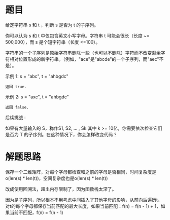 # 题目
给定字符串 s 和 t ，判断 s 是否为 t 的子序列。

你可以认为 s 和 t 中仅包含英文小写字母。字符串 t 可能会很长（长度 ~= 500,000），而 s 是个短字符串（长度 <=100）。

字符串的一个子序列是原始字符串删除一些（也可以不删除）字符而不改变剩余字符相对位置形成的新字符串。（例如，"ace"是"abcde"的一个子序列，而"aec"不是）。

示例 1:
    s = "abc", t = "ahbgdc"
    
    返回 true.

示例 2:
    s = "axc", t = "ahbgdc"
    
    返回 false.

后续挑战 :

如果有大量输入的 S，称作S1, S2, ... , Sk 其中 k >= 10亿，你需要依次检查它们是否为 T 的子序列。在这种情况下，你会怎样改变代码？

# 解题思路
保存一个二维矩阵，对每个字母都检查和之前的字母是否相同，时间复杂度是o(len(s) * len(t))，空间复杂度也是o(len(s) * len(t))

改成使用回溯法，超出内存限制了，因为函数栈太深了。

因为是子序列，所以根本不用考虑中间插入了其他字母的影响，从前向后遍历t，对t的每个字母都保存当前匹配的最大长度，如果当前匹配：f(n) = f(n - 1) + 1，如果当前不匹配，f(n) = f(n - 1)
